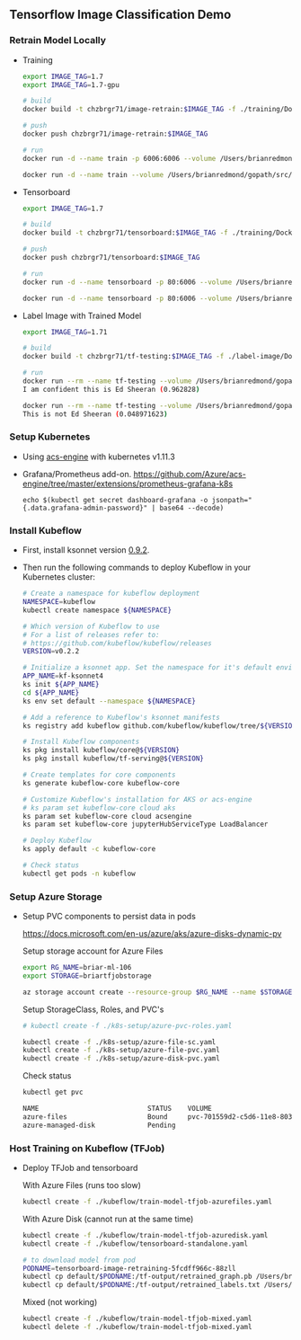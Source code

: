 ## Tensorflow Image Classification Demo


### Retrain Model Locally

* Training
    ```bash
    export IMAGE_TAG=1.7
    export IMAGE_TAG=1.7-gpu

    # build
    docker build -t chzbrgr71/image-retrain:$IMAGE_TAG -f ./training/Dockerfile ./training

    # push
    docker push chzbrgr71/image-retrain:$IMAGE_TAG

    # run
    docker run -d --name train -p 6006:6006 --volume /Users/brianredmond/gopath/src/github.com/chzbrgr71/image-classification/tf-output:/model chzbrgr71/image-retrain:$IMAGE_TAG

    docker run -d --name train --volume /Users/brianredmond/gopath/src/github.com/chzbrgr71/image-classification/tf-output:/model chzbrgr71/image-retrain:$IMAGE_TAG "--bottleneck_dir=/model/bottlenecks" "--model_dir=/model/inception" "--summaries_dir=/model/training_summaries/long" "--output_graph=/model/retrained_graph.pb" "--output_labels=/model/retrained_labels.txt" "--image_dir=images"
    ```

* Tensorboard
    ```bash
    export IMAGE_TAG=1.7

    # build
    docker build -t chzbrgr71/tensorboard:$IMAGE_TAG -f ./training/Dockerfile.tensorboard ./training

    # push
    docker push chzbrgr71/tensorboard:$IMAGE_TAG

    # run
    docker run -d --name tensorboard -p 80:6006 --volume /Users/brianredmond/gopath/src/github.com/chzbrgr71/image-classification/tf-output:/model chzbrgr71/tensorboard:$IMAGE_TAG

    docker run -d --name tensorboard -p 80:6006 --volume /Users/brianredmond/gopath/src/github.com/chzbrgr71/image-classification/tf-output:/tf-output chzbrgr71/tensorboard:$IMAGE_TAG "--logdir" "/tf-output/training_summaries"
    ```

* Label Image with Trained Model
    ```bash
    export IMAGE_TAG=1.71

    # build
    docker build -t chzbrgr71/tf-testing:$IMAGE_TAG -f ./label-image/Dockerfile ./label-image

    # run
    docker run --rm --name tf-testing --volume /Users/brianredmond/gopath/src/github.com/chzbrgr71/image-classification/label-image:/image chzbrgr71/tf-testing:$IMAGE_TAG /image/edsheeran.jpg
    I am confident this is Ed Sheeran (0.962828)

    docker run --rm --name tf-testing --volume /Users/brianredmond/gopath/src/github.com/chzbrgr71/image-classification/label-image:/image chzbrgr71/tf-testing:$IMAGE_TAG /image/bradpitt.jpg
    This is not Ed Sheeran (0.048971623)
    ```

### Setup Kubernetes

* Using [acs-engine](https://github.com/Azure/acs-engine) with kubernetes v1.11.3
* Grafana/Prometheus add-on. https://github.com/Azure/acs-engine/tree/master/extensions/prometheus-grafana-k8s 

    ```
    echo $(kubectl get secret dashboard-grafana -o jsonpath="{.data.grafana-admin-password}" | base64 --decode)
    ```

### Install Kubeflow

* First, install ksonnet version [0.9.2](https://ksonnet.io/#get-started).
* Then run the following commands to deploy Kubeflow in your Kubernetes cluster:

    ```bash
    # Create a namespace for kubeflow deployment
    NAMESPACE=kubeflow
    kubectl create namespace ${NAMESPACE}

    # Which version of Kubeflow to use
    # For a list of releases refer to:
    # https://github.com/kubeflow/kubeflow/releases
    VERSION=v0.2.2

    # Initialize a ksonnet app. Set the namespace for it's default environment.
    APP_NAME=kf-ksonnet4
    ks init ${APP_NAME}
    cd ${APP_NAME}
    ks env set default --namespace ${NAMESPACE}

    # Add a reference to Kubeflow's ksonnet manifests
    ks registry add kubeflow github.com/kubeflow/kubeflow/tree/${VERSION}/kubeflow

    # Install Kubeflow components
    ks pkg install kubeflow/core@${VERSION}
    ks pkg install kubeflow/tf-serving@${VERSION}

    # Create templates for core components
    ks generate kubeflow-core kubeflow-core

    # Customize Kubeflow's installation for AKS or acs-engine
    # ks param set kubeflow-core cloud aks
    ks param set kubeflow-core cloud acsengine
    ks param set kubeflow-core jupyterHubServiceType LoadBalancer

    # Deploy Kubeflow
    ks apply default -c kubeflow-core

    # Check status
    kubectl get pods -n kubeflow
    ```


### Setup Azure Storage

* Setup PVC components to persist data in pods

    https://docs.microsoft.com/en-us/azure/aks/azure-disks-dynamic-pv 

    Setup storage account for Azure Files
    ```bash
    export RG_NAME=briar-ml-106
    export STORAGE=briartfjobstorage

    az storage account create --resource-group $RG_NAME --name $STORAGE --sku Standard_LRS
    ```

    Setup StorageClass, Roles, and PVC's
    ```bash
    # kubectl create -f ./k8s-setup/azure-pvc-roles.yaml

    kubectl create -f ./k8s-setup/azure-file-sc.yaml
    kubectl create -f ./k8s-setup/azure-file-pvc.yaml
    kubectl create -f ./k8s-setup/azure-disk-pvc.yaml
    ```

    Check status
    ```bash
    kubectl get pvc

    NAME                           STATUS    VOLUME                                     CAPACITY   ACCESS MODES   STORAGECLASS          AGE
    azure-files                    Bound     pvc-701559d2-c5d6-11e8-8031-000d3a1fd235   5Gi        RWX            kubeflow-azurefiles   6s
    azure-managed-disk             Pending                                                                        managed-standard      5s
    ```


### Host Training on Kubeflow (TFJob)

* Deploy TFJob and tensorboard

    With Azure Files (runs too slow)
    ```bash
    kubectl create -f ./kubeflow/train-model-tfjob-azurefiles.yaml
    ```

    With Azure Disk (cannot run at the same time)
    ```bash
    kubectl create -f ./kubeflow/train-model-tfjob-azuredisk.yaml
    kubectl create -f ./kubeflow/tensorboard-standalone.yaml

    # to download model from pod
    PODNAME=tensorboard-image-retraining-5fcdff966c-88zll
    kubectl cp default/$PODNAME:/tf-output/retrained_graph.pb /Users/brianredmond/Downloads/retrained_graph.pb
    kubectl cp default/$PODNAME:/tf-output/retrained_labels.txt /Users/brianredmond/Downloads/retrained_labels.txt
    ```

    Mixed (not working)
    ```bash
    kubectl create -f ./kubeflow/train-model-tfjob-mixed.yaml
    kubectl delete -f ./kubeflow/train-model-tfjob-mixed.yaml
    ```